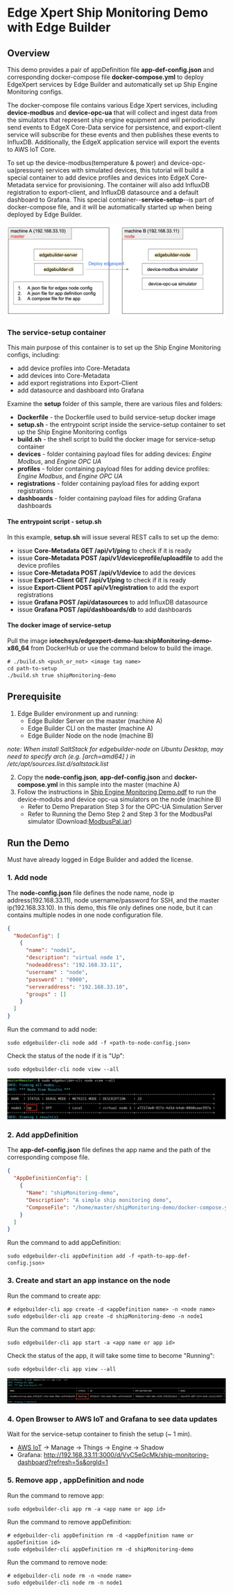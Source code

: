 # Edge Xpert Ship Monitoring Demo with Edge Builder
## Overview
This demo provides a pair of appDefinition file **app-def-config.json** and corresponding docker-compose file **docker-compose.yml** to deploy EdgeXpert services by Edge Builder and automatically set up Ship Engine Monitoring configs.

The docker-compose file contains various Edge Xpert services, including **device-modbus** and **device-opc-ua** that will collect and ingest data from the simulators that represent ship engine equipment and will periodically send events to EdgeX Core-Data service for persistence, and export-client 
service will subscribe for these events and then publishes these events to InfluxDB. Additionally, the EdgeX application service will export the events to AWS IoT Core.

To set up the device-modbus(temperature & power) and device-opc-ua(pressure) services with simulated devices, this tutorial will build a special container to add device profiles and devices into EdgeX 
Core-Metadata service for provisioning. The container will also add InfluxDB registration to export-client, and InfluxDB datasource and a default dashboard to Grafana. This special container--**service-setup**--is part of docker-compose file, and it will be 
automatically started up when being deployed by Edge Builder.    

![image](images/overview-shipMonitoring-demo.png)


### The service-setup container
This main purpose of this container is to set up the Ship Engine Monitoring configs, including:
* add device profiles into Core-Metadata
* add devices into Core-Metadata
* add export registrations into Export-Client
* add datasource and dashboard into Grafana 

Examine the **setup** folder of this sample, there are various files and folders:
* **Dockerfile** - the Dockerfile used to build service-setup docker image
* **setup.sh** - the entrypoint script inside the service-setup container to set up the Ship Engine Monitoring configs
* **build.sh** - the shell script to build the docker image for service-setup container
* **devices** - folder containing payload files for adding devices: *Engine Modbus*, and *Engine OPC UA*
* **profiles** - folder containing payload files for adding device profiles: *Engine Modbus*, and *Engine OPC UA*
* **registrations** - folder containing payload files for adding export registrations
* **dashboards** - folder containing payload files for adding Grafana dashboards

#### The entrypoint script - setup.sh
In this example, **setup.sh** will issue several REST calls to set up the demo:
* issue **Core-Metadata GET /api/v1/ping** to check if it is ready
* issue **Core-Metadata POST /api/v1/deviceprofile/uploadfile** to add the device profiles
* issue **Core-Metadata POST /api/v1/device** to add the devices
* issue **Export-Client GET /api/v1/ping** to check if it is ready
* issue **Export-Client POST api/v1/registration** to add the export registrations
* issue **Grafana POST /api/datasources** to add InfluxDB datasource
* issue **Grafana POST /api/dashboards/db** to add dashboards

#### The docker image of service-setup
Pull the image **iotechsys/edgexpert-demo-lua:shipMonitoring-demo-x86_64** from DockerHub or use the command below to build the image.
```shell
# ./build.sh <push_or_not> <image tag name> 
cd path-to-setup
./build.sh true shipMonitoring-demo
```

## Prerequisite
1. Edge Builder environment up and running:   
    * Edge Builder Server on the master (machine A)
    * Edge Builder CLI on the master (machine A)
    * Edge Builder Node on the node (machine B) 

*note: When install SaltStack for edgebuilder-node on Ubuntu Desktop, may need to specify arch (e.g. [arch=amd64] ) in /etc/apt/sources.list.d/saltstack.list*
 
2. Copy the **node-config.json**, **app-def-config.json** and **docker-compose.yml** in this sample into the master (machine A)
3. Follow the instructions in [Ship Engine Monitoring Demo.pdf](ShipMonitoringDemo_AWS/Ship%20Engine%20Monitoring%20Demo.pdf) to run the device-modubs and device opc-ua simulators on the node (machine B)
    * Refer to Demo Preparation Step 3 for the OPC-UA Simulation Server 
    * Refer to Running the Demo Step 2 and Step 3 for the ModbusPal simulator (Download:[ModbusPal.jar](https://drive.google.com/file/d/1_oNAZoFem26xL2IQh9ADbcq53hGYitKP/view?usp=sharing))

## Run the Demo
Must have already logged in Edge Builder and added the license.
### 1. Add node
The **node-config.json** file defines the node name, node ip address(192.168.33.11), node username/password for SSH, and the master ip(192.168.33.10). In this demo, this file only defines one node, but it can contains multiple nodes in one node configuration file.
```json
{
  "NodeConfig": [
    {
      "name": "node1",
      "description": "virtual node 1",
      "nodeaddress": "192.168.33.11",
      "username" : "node",
      "password" : "0000",
      "serveraddress": "192.168.33.10",
      "groups" : []
    }
  ]
}
```
Run the command to add node:
```shell
sudo edgebuilder-cli node add -f <path-to-node-config.json>
```
Check the status of the node if it is "Up":
```shell
sudo edgebuilder-cli node view --all
```
![image](images/node-is-up.png)
### 2. Add appDefinition
The **app-def-config.json** file defines the app name and the path of the corresponding compose file. 
```json
{
  "AppDefinitionConfig": [
    {
      "Name": "shipMonitoring-demo",
      "Description": "A simple ship monitoring demo",
      "ComposeFile": "/home/master/shipMonitoring-demo/docker-compose.yml"
    }
  ]
}
```
Run the command to add appDefinition:
```shell
sudo edgebuilder-cli appDefinition add -f <path-to-app-def-config.json>
```
### 3. Create and start an app instance on the node
Run the command to create app:
```shell
# edgebuilder-cli app create -d <appDefinition name> -n <node name>
sudo edgebuilder-cli app create -d shipMonitoring-demo -n node1
```
Run the command to start app:
```shell
sudo edgebuilder-cli app start -a <app name or app id>
```
Check the status of the app, it will take some time to become "Running":
```shell
sudo edgebuilder-cli app view --all
```
![image](images/app-is-running.png)

### 4. Open Browser to AWS IoT and Grafana to see data updates
Wait for the service-setup container to finish the setup (~ 1 min).
* [AWS IoT](https://us-east-2.console.aws.amazon.com/iot/home?region=us-east-2#/thinghub) -> Manage -> Things -> Engine -> Shadow
* Grafana: http://192.168.33.11:3000/d/VvC5eGcMk/ship-monitoring-dashboard?refresh=5s&orgId=1

### 5. Remove app , appDefinition and node
Run the command to remove app:
```shell
sudo edgebuilder-cli app rm -a <app name or app id>
```
Run the command to remove appDefinition:
```shell
# edgebuilder-cli appDefinition rm -d <appDefinition name or appDefinition id>
sudo edgebuilder-cli appDefinition rm -d shipMonitoring-demo
```
Run the command to remove node:
```shell
# edgebuilder-cli node rm -n <node name>
sudo edgebuilder-cli node rm -n node1
```
